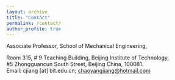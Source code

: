 ```yaml
---
layout: archive
title: "Contact"
permalink: /contact/
author_profile: true
---
```

Associate Professor, School of Mechanical Engineering,<br>

Room 315, # 9 Teaching Building, Beijing Institute of Technology,<br>
#5 Zhongguancun South Street, Beijing China, 100081.<br>
Email: cjiang [at] bit.edu.cn; chaoyangjiang@hotmail.com
